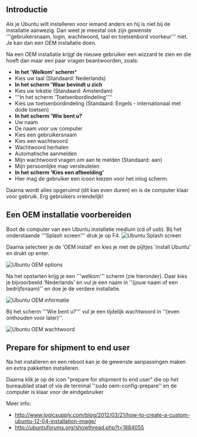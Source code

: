 ## Introductie

Als je Ubuntu wilt installeren voor iemand anders en hij is niet bij de installatie aanwezig. Dan weet je meestal ook zijn gewenste '''gebruikersnaam, login, wachtwoord, taal en toetsenbord voorkeur''' niet. Je kan dan een OEM installatie doen.

Na een OEM installatie krijgt de nieuwe gebruiker een wizzard te zien en die hoeft dan maar een paar vragen beantwoorden, zoals:

- **In het 'Welkom' scherm***
 - Kies uw taal (Standaard: Nederlands)
- **In het scherm 'Waar bevindt u zich**
 - Kies uw lokatie (Standaard: Amsterdam)
- '''In het scherm 'Toetsenbordindeling''''
 - Kies uw toetsenbordindeling (Standaard: Engels - internationaal met dode toetsen)
- **In het scherm 'Wie bent u?**
 - Uw naam
 - De naam voor uw computer
 - Kies een gebruikersnaam
 - Kies een wachtwoord
 - Wachtwoord herhalen
 - Automatische aanmelden
 - Mijn wachtwoord vragen om aan te melden (Standaard: aan)
 - Mijn persoonlijke map versleutelen
- **In het scherm 'Kies een afbeelding'**
 - Hier mag de gebruiker een icoon kiezen voor het inlog scherm.

Daarna wordt alles opgeruimd (dit kan even duren) en is de computer klaar voor gebruik. Erg gebruikers vriendelijk!

## Een OEM installatie voorbereiden 
Boot de computer van een Ubuntu installatie medium (cd of usb). Bij het onderstaande '''Splash screen''' druk je op F4.
![Ubuntu Splash screen](http://content.filmer.net/pim/posts/79/ubuntu-12.04-boot-splashscreen.png)

Daarna selecteer je de 'OEM install' en kies je met de pijltjes 'install Ubuntu' en drukt op enter.

![Ubuntu OEM options](http://content.filmer.net/pim/posts/79/ubuntu-12.04-oem-option.png)

Na het opstarten krijg je een '''welkom''' scherm (zie hieronder). Daar kies je bijvoorbeeld 'Nederlands' en vul je een naam in ''(jouw naam of een bedrijfsnaam)'' en doe je de verdere installatie.

![Ubuntu OEM informatie](http://content.filmer.net/pim/posts/79/ubuntu-12.04-OEM-install.png)

Bij het scherm '''Wie bent u?''' vul je een tijdelijk wachtwoord in ''(even onthouden voor later)''.

![Ubuntu OEM wachtwoord](http://content.filmer.net/pim/posts/79/ubuntu-12.04-OEM-who.png)

## Prepare for shipment to end user

Na het installeren en een reboot kan je de gewenste aanpassingen maken en extra pakketten installeren.

Daarna klik je op de icon "prepare for shipment to end user" die op het bureaublad staat of via de terminal ''sudo oem-config-prepare'' en de computer is klaar voor de eindgebruiker

Meer info:

* http://www.logicsupply.com/blog/2012/03/21/how-to-create-a-custom-ubuntu-12-04-installation-image/
* http://ubuntuforums.org/showthread.php?t=1884055

